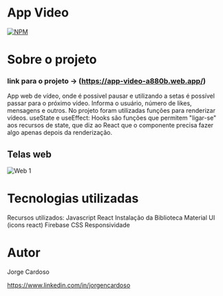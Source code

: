 # App Video
[![NPM](https://img.shields.io/npm/l/react)](https://github.com/JORGECARDOSODEV/jogobaloes/blob/main/LICENSE) 

# Sobre o projeto

### link para o projeto -> (https://app-video-a880b.web.app/)

App web de vídeo, onde é possivel pausar e utilizando a setas é possível passar para o próximo vídeo. Informa o usuário, número de likes, mensagens e outros.
No projeto foram utilizadas funções para renderizar vídeos.
useState e useEffect: Hooks são funções que permitem "ligar-se" aos recursos de state, que diz ao React que o componente precisa fazer algo apenas depois da renderização.

## Telas web
![Web 1]((https://github.com/JORGECARDOSODEV/appvideo/blob/main/print%20app%20video.jpg))

# Tecnologias utilizadas
Recursos utilizados:
Javascript
React
Instalação da Biblioteca Material UI (icons react)
Firebase
CSS
Responsividade

# Autor
Jorge Cardoso

https://www.linkedin.com/in/jorgencardoso

